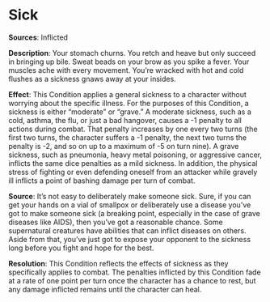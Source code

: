 # **Sick**
**Sources**: Inflicted

**Description**: Your stomach churns. You retch and heave
but only succeed in bringing up bile. Sweat beads on your
brow as you spike a fever. Your muscles ache with every movement. You’re wracked with hot and cold flushes as a
sickness gnaws away at your insides.

**Effect**: This Condition applies a general sickness to a character
without worrying about the specific illness. For the purposes
of this Condition, a sickness is either “moderate” or “grave.” A moderate sickness, such as a cold, asthma, the flu, or just a bad
hangover, causes a -1 penalty to all actions during combat.
That penalty increases by one every two turns (the first two
turns, the character suffers a -1 penalty, the next two turns the
penalty is -2, and so on up to a maximum of -5 on turn nine).
A grave sickness, such as pneumonia, heavy metal poisoning,
or aggressive cancer, inflicts the same dice penalties as a mild
sickness. In addition, the physical stress of fighting or even
defending oneself from an attacker while gravely ill inflicts
a point of bashing damage per turn of combat.

**Source**: It’s not easy to deliberately make someone sick. Sure, if you can get your hands on a vial of smallpox
or deliberately use a disease you’ve got to make someone sick
(a breaking point, especially in the case of grave diseases like
AIDS), then you’ve got a reasonable chance. Some supernatural creatures have abilities that can inflict diseases on others.
Aside from that, you’ve just got to expose your opponent
to the sickness long before you fight and hope for the best.

**Resolution**: This Condition reflects the effects of sickness as
they specifically applies to combat. The penalties inflicted by
this Condition fade at a rate of one point per turn once the character
has a chance to rest, but any damage inflicted remains until
the character can heal.